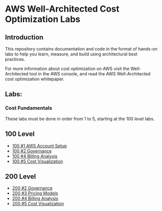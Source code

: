 # AWS Well-Architected Cost Optimization Labs

## Introduction

This repository contains documentation and code in the format of hands-on labs to help you learn, measure, and build using architectural best practices.

For more information about cost optimization on AWS visit the Well-Architected tool in the AWS console, and read the AWS Well-Architected cost optimization whitepaper.

## Labs:

### Cost Fundamentals
These labs must be done in order from 1 to 5, starting at the 100 level labs.

## 100 Level
- [100 #1 AWS Account Setup](./Cost_Fundamentals/100_1_AWS_Account_Setup)
- [100 #2 Governance](./Cost_Fundamentals/100_2_Cost_and_Usage_Governance)
- [100 #4 Billing Analysis](./Cost_Fundamentals/100_4_Billing_Analysis)
- [100 #5 Cost Visualization](./Cost_Fundamentals/100_5_Cost_Visualization)

## 200 Level
- [200 #2 Governance](./Cost_Fundamentals/200_2_Cost_and_Usage_Governance)
- [200 #3 Pricing Models](./Cost_Fundamentals/200_3_Pricing_Models) 
- [200 #4 Billing Analysis](./Cost_Fundamentals/200_4_Billing_Analysis)
- [200 #5 Cost Visualization](./Cost_Fundamentals/200_5_Cost_Visualization) 


